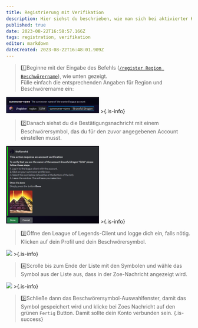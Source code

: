 ```yaml
---
title: Registrierung mit Verifikation
description: Hier siehst du beschrieben, wie man sich bei aktivierter Kontoverifikation auf einem Server registriert.
published: true
date: 2023-08-22T16:58:57.166Z
tags: registration, verifikation
editor: markdown
dateCreated: 2023-08-22T16:48:01.909Z
---
```


>  :one:Beginne mit der Eingabe des Befehls ([`/register Region Beschwörername`](/de/commands/important/register/)), wie unten gezeigt. <br> Fülle einfach die entsprechenden Angaben für Region und Beschwörername ein:
<img src="/register.png" width="50%" img>
>{.is-info}

<br>

> :two:Danach siehst du die Bestätigungsnachricht mit einem Beschwörersymbol, das du für den zuvor angegebenen Account einstellen musst.
<img src="/register_verification_2.png" width="50%" img>
>{.is-info}

<br>

> :three:Öffne den League of Legends-Client und logge dich ein, falls nötig. Klicken auf dein Profil und dein Beschwörersymbol.
<img src="/ban_account_3.png" width="15%" img> 
>{.is-info}

<br>

> :four:Scrolle bis zum Ende der Liste mit den Symbolen und wähle das Symbol aus der Liste aus, dass in der Zoe-Nachricht angezeigt wird.
<img src="/ban_account_4.png" width="60%" img>
>{.is-info}

<br>

> :five:Schließe dann das Beschwörersymbol-Auswahlfenster, damit das Symbol gespeichert wird und klicke bei Zoes Nachricht auf den grünen `Fertig` Button. Damit sollte dein Konto verbunden sein.
>{.is-success}